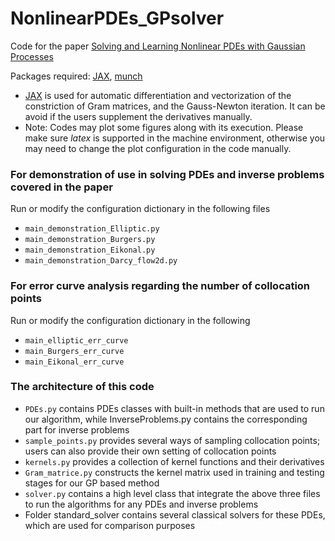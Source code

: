 # NonlinearPDEs_GPsolver
Code for the paper [Solving and Learning Nonlinear PDEs with Gaussian Processes](https://arxiv.org/abs/2103.12959)

Packages required: [JAX](https://github.com/google/jax), [munch](https://github.com/Infinidat/munch)
- [JAX](https://github.com/google/jax) is used for automatic differentiation and vectorization of the constriction of Gram matrices, and the Gauss-Newton iteration. It can be avoid if the users supplement the derivatives manually.
- Note: Codes may plot some figures along with its execution. Please make sure *latex* is supported in the machine environment, otherwise you may need to change the plot configuration in the code manually.

### For demonstration of use in solving PDEs and inverse problems covered in the paper 
Run or modify the configuration dictionary in the following files
- `main_demonstration_Elliptic.py`
- `main_demonstration_Burgers.py`
- `main_demonstration_Eikonal.py`
- `main_demonstration_Darcy_flow2d.py`

### For error curve analysis regarding the number of collocation points 
Run or modify the configuration dictionary in the following
- `main_elliptic_err_curve`
- `main_Burgers_err_curve`
- `main_Eikonal_err_curve`

### The architecture of this code
- `PDEs.py` contains PDEs classes with built-in methods that are used to run our algorithm, while InverseProblems.py contains the corresponding part for inverse problems
- `sample_points.py` provides several ways of sampling collocation points; users can also provide their own setting of collocation points
- `kernels.py` provides a collection of kernel functions and their derivatives
- `Gram_matrice.py` constructs the kernel matrix used in training and testing stages for our GP based method
- `solver.py` contains a high level class that integrate the above three files to run the algorithms for any PDEs and inverse problems
- Folder standard_solver contains several classical solvers for these PDEs, which are used for comparison purposes